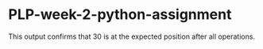 # PLP-week-2-python-assignment
This output confirms that 30 is at the expected position after all operations.
